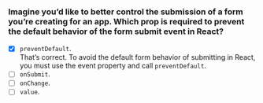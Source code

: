 ### Imagine you’d like to better control the submission of a form you’re creating for an app. ​Which prop is required to prevent the default behavior of the form submit event in React?

- [x] `preventDefault`. <br>
      That’s correct. To avoid the default form behavior of submitting in React, you must use the event property and call `preventDefault`.
- [ ] `onSubmit`.
- [ ] `onChange`.
- [ ] `value`.
